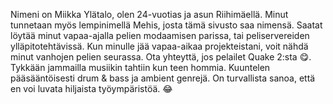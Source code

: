 Nimeni on Miikka Ylätalo, olen 24-vuotias ja asun Riihimäellä. Minut tunnetaan myös lempinimellä Mehis, josta tämä sivusto saa nimensä. Saatat löytää minut vapaa-ajalla pelien modaamisen parissa, tai peliservereiden ylläpitotehtävissä. Kun minulle jää vapaa-aikaa projekteistani, voit nähdä minut vanhojen pelien seurassa. Ota yhteyttä, jos pelailet Quake 2:sta 😋. Tykkään jammailla musiikin tahtiin kun teen hommia. Kuuntelen pääsääntöisesti drum & bass ja ambient genrejä. On turvallista sanoa, että en voi luvata hiljaista työympäristöä. 😂
